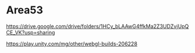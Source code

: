 # Area53

https://drive.google.com/drive/folders/1HCy_bLAAwG4ffkMa2Z3UDZvjUpQCE_VK?usp=sharing

https://play.unity.com/mg/other/webgl-builds-206228
